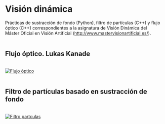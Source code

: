 # Visión dinámica
Prácticas de sustracción de fondo (Python), filtro de partículas (C++) y flujo óptico (C++) correspondientes a la asignatura de Visión Dinámica del Máster Oficial en Visión Artificial (http://www.mastervisionartificial.es/).
<br><br>
## #
## Flujo óptico. Lukas Kanade # 

<br>[![Flujo óptico](https://img.youtube.com/vi/AcsS-KDcj8Y/0.jpg)](https://www.youtube.com/watch??v=AcsS-KDcj8Y "Flujo óptico")
<br><br>
## #
## Filtro de partículas basado en sustracción de fondo #

<br>[![Filtro partculas](https://img.youtube.com/vi/O2l_Btnx5E0/0.jpg)](https://www.youtube.com/watch??v=O2l_Btnx5E0 "Filtro partículas")
